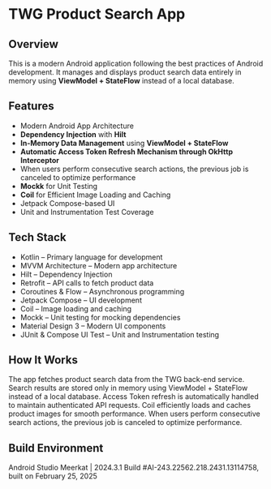 # TWG Product Search App

## Overview
This is a modern Android application following the best practices of Android development. It manages and displays product search data entirely in memory using **ViewModel + StateFlow** instead of a local database.

## Features
- Modern Android App Architecture
- **Dependency Injection** with **Hilt**
- **In-Memory Data Management** using **ViewModel + StateFlow**
- **Automatic Access Token Refresh Mechanism through OkHttp Interceptor**
- When users perform consecutive search actions, the previous job is canceled to optimize performance
- **Mockk** for Unit Testing
- **Coil** for Efficient Image Loading and Caching
- Jetpack Compose-based UI
- Unit and Instrumentation Test Coverage

## Tech Stack
- Kotlin – Primary language for development
- MVVM Architecture – Modern app architecture
- Hilt – Dependency Injection
- Retrofit – API calls to fetch product data
- Coroutines & Flow – Asynchronous programming
- Jetpack Compose – UI development
- Coil – Image loading and caching
- Mockk – Unit testing for mocking dependencies
- Material Design 3 – Modern UI components
- JUnit & Compose UI Test – Unit and Instrumentation testing

## How It Works
The app fetches product search data from the TWG back-end service.
Search results are stored only in memory using ViewModel + StateFlow instead of a local database.
Access Token refresh is automatically handled to maintain authenticated API requests.
Coil efficiently loads and caches product images for smooth performance.
When users perform consecutive search actions, the previous job is canceled to optimize performance.

## Build Environment
Android Studio Meerkat | 2024.3.1
Build #AI-243.22562.218.2431.13114758, built on February 25, 2025